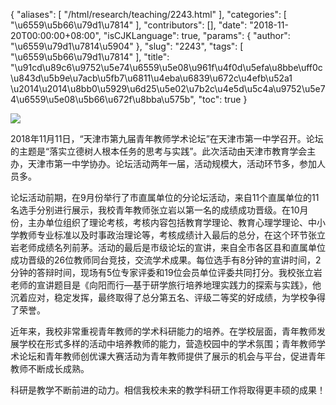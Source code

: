 {
    "aliases": [
        "/html/research/teaching/2243.html"
    ],
    "categories": [
        "\u6559\u5b66\u79d1\u7814"
    ],
    "contributors": [],
    "date": "2018-11-20T00:00:00+08:00",
    "isCJKLanguage": true,
    "params": {
        "author": "\u6559\u79d1\u7814\u5904"
    },
    "slug": "2243",
    "tags": [
        "\u6559\u5b66\u79d1\u7814"
    ],
    "title": "\u91cd\u89c6\u9752\u5e74\u6559\u5e08\u961f\u4f0d\u5efa\u8bbe\uff0c\u843d\u5b9e\u7acb\u5fb7\u6811\u4eba\u6839\u672c\u4efb\u52a1 \u2014\u2014\u8bb0\u5929\u6d25\u5e02\u7b2c\u4e5d\u5c4a\u9752\u5e74\u6559\u5e08\u5b66\u672f\u8bba\u575b",
    "toc": true
}

![](https://cdn.tfls.online/mirror/full/13b5acb0f596656282ce4fa5e5decb4a8fb2b0fa.jpg)







2018年11月11日，“天津市第九届青年教师学术论坛”在天津市第一中学召开。论坛的主题是“落实立德树人根本任务的思考与实践”。此次活动由天津市教育学会主办，天津市第一中学协办。论坛活动两年一届，活动规模大，活动环节多，参加人员多。




论坛活动前期，在9月份举行了市直属单位的分论坛活动，来自11个直属单位的11名选手分别进行展示，我校青年教师张立岩以第一名的成绩成功晋级。在10月份，主办单位组织了理论考核，考核内容包括教育学理论、教育心理学理论、中小学教师专业标准以及时事政治理论等，考核成绩计入最后的总分，在这个环节张立岩老师成绩名列前茅。活动的最后是市级论坛的宣讲，来自全市各区县和直属单位成功晋级的26位教师同台竞技，交流学术成果。每位选手有8分钟的宣讲时间，2分钟的答辩时间，现场有5位专家评委和19位会员单位评委共同打分。我校张立岩老师的宣讲题目是《向阳而行—基于研学旅行培养地理实践力的探索与实践》，他沉着应对，稳定发挥，最终取得了总分第五名、评级二等奖的好成绩，为学校争得了荣誉。




近年来，我校非常重视青年教师的学术科研能力的培养。在学校层面，青年教师发展学校在形式多样的活动中培养教师的能力，营造校园中的学术氛围；青年教师学术论坛和青年教师创优课大赛活动为青年教师提供了展示的机会与平台，促进青年教师不断成长成熟。




科研是教学不断前进的动力。相信我校未来的教学科研工作将取得更丰硕的成果！




